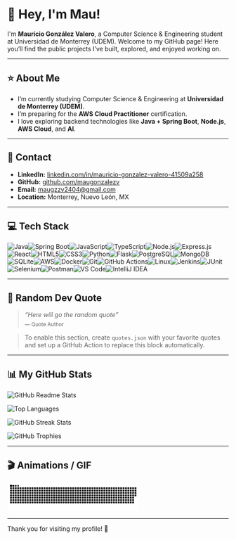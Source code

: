 # 👋 Hey, I'm Mau!

I'm **Mauricio González Valero**, a Computer Science & Engineering student at Universidad de Monterrey (UDEM). Welcome to my GitHub page! Here you’ll find the public projects I’ve built, explored, and enjoyed working on.

---

## ⭐ About Me

- I’m currently studying Computer Science & Engineering at **Universidad de Monterrey (UDEM)**.
- I’m preparing for the **AWS Cloud Practitioner** certification.
- I love exploring backend technologies like **Java + Spring Boot**, **Node.js**, **AWS Cloud**, and **AI**.

---

## 🔗 Contact

- **LinkedIn:** [linkedin.com/in/mauricio-gonzalez-valero-41509a258](https://www.linkedin.com/in/mauricio-gonzalez-valero-41509a258/)
- **GitHub:** [github.com/maugonzalezv](https://github.com/maugonzalezv)
- **Email:** maugzzv2404@gmail.com
- **Location:** Monterrey, Nuevo León, MX

---

## 💻 Tech Stack

<img src="https://img.shields.io/badge/Java-007396?style=for-the-badge&logo=java&logoColor=white" alt="Java" /><img src="https://img.shields.io/badge/Spring%20Boot-6DB33F?style=for-the-badge&logo=springboot&logoColor=white" alt="Spring Boot" /><img src="https://img.shields.io/badge/JavaScript-F7DF1E?style=for-the-badge&logo=javascript&logoColor=black" alt="JavaScript" /><img src="https://img.shields.io/badge/TypeScript-3178C6?style=for-the-badge&logo=typescript&logoColor=white" alt="TypeScript" /><img src="https://img.shields.io/badge/Node.js-339933?style=for-the-badge&logo=nodedotjs&logoColor=white" alt="Node.js" /><img src="https://img.shields.io/badge/Express.js-000000?style=for-the-badge&logo=express&logoColor=white" alt="Express.js" /><img src="https://img.shields.io/badge/React-20232A?style=for-the-badge&logo=react&logoColor=61DAFB" alt="React" /><img src="https://img.shields.io/badge/HTML5-E34F26?style=for-the-badge&logo=html5&logoColor=white" alt="HTML5" /><img src="https://img.shields.io/badge/CSS3-1572B6?style=for-the-badge&logo=css3&logoColor=white" alt="CSS3" /><img src="https://img.shields.io/badge/Python-3776AB?style=for-the-badge&logo=python&logoColor=white" alt="Python" /><img src="https://img.shields.io/badge/Flask-000000?style=for-the-badge&logo=flask&logoColor=white" alt="Flask" /><img src="https://img.shields.io/badge/PostgreSQL-336791?style=for-the-badge&logo=postgresql&logoColor=white" alt="PostgreSQL" /><img src="https://img.shields.io/badge/MongoDB-47A248?style=for-the-badge&logo=mongodb&logoColor=white" alt="MongoDB" /><img src="https://img.shields.io/badge/SQLite-003B57?style=for-the-badge&logo=sqlite&logoColor=white" alt="SQLite" /><img src="https://img.shields.io/badge/AWS-232F3E?style=for-the-badge&logo=amazonaws&logoColor=white" alt="AWS" /><img src="https://img.shields.io/badge/Docker-2496ED?style=for-the-badge&logo=docker&logoColor=white" alt="Docker" /><img src="https://img.shields.io/badge/Git-F05032?style=for-the-badge&logo=git&logoColor=white" alt="Git" /><img src="https://img.shields.io/badge/GitHub_Actions-2088FF?style=for-the-badge&logo=githubactions&logoColor=white" alt="GitHub Actions" /><img src="https://img.shields.io/badge/Linux-FCC624?style=for-the-badge&logo=linux&logoColor=black" alt="Linux" /><img src="https://img.shields.io/badge/Jenkins-D24939?style=for-the-badge&logo=jenkins&logoColor=white" alt="Jenkins" /><img src="https://img.shields.io/badge/JUnit-25A162?style=for-the-badge&logo=junit5&logoColor=white" alt="JUnit" /><img src="https://img.shields.io/badge/Selenium-43B02A?style=for-the-badge&logo=selenium&logoColor=white" alt="Selenium" /><img src="https://img.shields.io/badge/Postman-FF6C37?style=for-the-badge&logo=postman&logoColor=white" alt="Postman" /><img src="https://img.shields.io/badge/Visual_Studio_Code-007ACC?style=for-the-badge&logo=visualstudiocode&logoColor=white" alt="VS Code" /><img src="https://img.shields.io/badge/IntelliJ_IDEA-000000?style=for-the-badge&logo=intellijidea&logoColor=white" alt="IntelliJ IDEA" />

---

## 📝 Random Dev Quote

> _“Here will go the random quote”_  
> <sub>— Quote Author</sub>

> To enable this section, create `quotes.json` with your favorite quotes and set up a GitHub Action to replace this block automatically.

---

## 📊 My GitHub Stats

<!-- GitHub Readme Stats -->
<img
  src="https://github-readme-stats.vercel.app/api?username=maugonzalezv&show_icons=true&theme=radical"
  alt="GitHub Readme Stats"
/>

<!-- Top Languages -->
<img
  src="https://github-readme-stats.vercel.app/api/top-langs/?username=maugonzalezv&layout=compact&theme=radical"
  alt="Top Languages"
/>

<!-- GitHub Streak Stats -->
<img
  src="https://github-readme-streak-stats.herokuapp.com/?user=maugonzalezv&theme=radical&date_format=M%20j%5B%2C%20Y%5D"
  alt="GitHub Streak Stats"
/>

<!-- Profile Trophy -->
<img src="https://github-profile-trophy.vercel.app/?username=maugonzalezv&theme=onedark" alt="GitHub Trophies" />

---

## 🎬 Animations / GIF

<img src="https://raw.githubusercontent.com/patrickanyanwu/patrickanyanwu/output/github-snake-dark.svg" width="300" />

---

Thank you for visiting my profile! 👋
